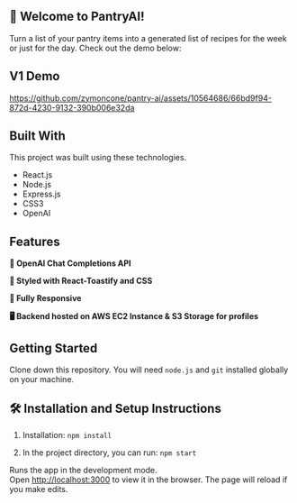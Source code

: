 ## 👋 Welcome to PantryAI!
Turn a list of your pantry items into a generated list of recipes for the week or just for the day. Check out the demo below:

## V1 Demo

https://github.com/zymoncone/pantry-ai/assets/10564686/66bd9f94-872d-4230-9132-390b006e32da

## Built With

This project was built using these technologies.

- React.js
- Node.js
- Express.js
- CSS3
- OpenAI

## Features

**🤖 OpenAI Chat Completions API**

**🎨 Styled with React-Toastify and CSS**

**📱 Fully Responsive**

**🖥️ Backend hosted on AWS EC2 Instance & S3 Storage for profiles**

## Getting Started

Clone down this repository. You will need `node.js` and `git` installed globally on your machine.

## 🛠 Installation and Setup Instructions

1. Installation: `npm install`

2. In the project directory, you can run: `npm start`

Runs the app in the development mode.\
Open [http://localhost:3000](http://localhost:3000) to view it in the browser.
The page will reload if you make edits.
